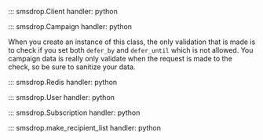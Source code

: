 ::: smsdrop.Client
    handler: python

::: smsdrop.Campaign
    handler: python

When you create an instance of this class, the only validation that is made is to check if you
set both `defer_by` and `defer_until` which is not allowed. You campaign data is really only validate
when the request is made to the check, so be sure to sanitize your data.

::: smsdrop.Redis
    handler: python

::: smsdrop.User
    handler: python

::: smsdrop.Subscription
    handler: python

::: smsdrop.make_recipient_list
    handler: python

